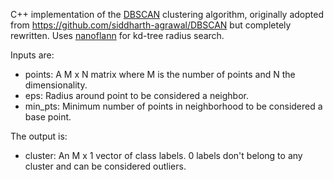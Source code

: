 C++ implementation of the [DBSCAN](https://en.wikipedia.org/wiki/DBSCAN) clustering algorithm, originally adopted from https://github.com/siddharth-agrawal/DBSCAN but completely rewritten.
Uses [nanoflann](https://github.com/jlblancoc/nanoflann) for kd-tree radius search.

Inputs are:
* points: A M x N matrix where M is the number of points and N the dimensionality.
* eps: Radius around point to be considered a neighbor.
* min_pts: Minimum number of points in neighborhood to be considered a base point.

The output is:
* cluster: An M x 1 vector of class labels. 0 labels don't belong to any cluster and can be considered outliers. 
